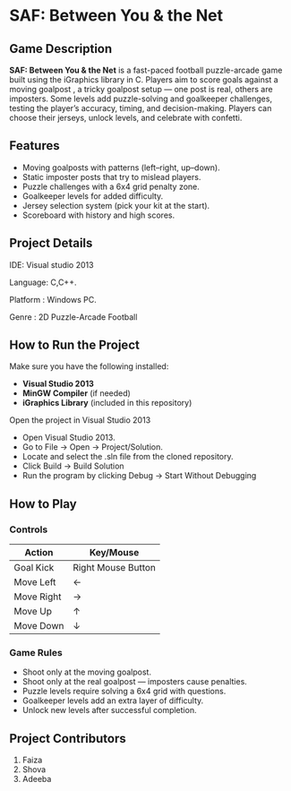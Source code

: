 # SAF: Between You & the Net

## Game Description

**SAF: Between You & the Net** is a fast-paced football puzzle-arcade game built using the iGraphics library in C. Players aim to score goals against a moving goalpost , a tricky goalpost setup — one post is real, others are imposters. Some levels add puzzle-solving and goalkeeper challenges, testing the player’s accuracy, timing, and decision-making. Players can choose their jerseys, unlock levels, and celebrate with confetti.
## Features
- Moving goalposts with patterns (left–right, up–down).
- Static imposter posts that try to mislead players.
- Puzzle challenges with a 6x4 grid penalty zone.
- Goalkeeper levels for added difficulty.
- Jersey selection system (pick your kit at the start).
- Scoreboard with history and high scores.

## Project Details
IDE: Visual studio 2013

Language: C,C++.

Platform : Windows PC.

Genre : 2D Puzzle-Arcade Football

## How to Run the Project

Make sure you have the following installed:
- **Visual Studio 2013**
- **MinGW Compiler** (if needed)
- **iGraphics Library** (included in this repository)

Open the project in Visual Studio 2013
- Open Visual Studio 2013.
- Go to File → Open → Project/Solution.
- Locate and select the .sln file from the cloned repository.
- Click Build → Build Solution
- Run the program by clicking Debug → Start Without Debugging

## How to Play

### **Controls**

| Action      | Key/Mouse           |
|-------------|---------------------|
| Goal Kick   | Right Mouse Button  |
| Move Left   | ←                   |
| Move Right  | →                   |
| Move Up     | ↑                   |
| Move Down   | ↓                   |


### **Game Rules**

- Shoot only at the moving goalpost.
- Shoot only at the real goalpost — imposters cause penalties.
- Puzzle levels require solving a 6x4 grid with questions.
- Goalkeeper levels add an extra layer of difficulty.
- Unlock new levels after successful completion.

## Project Contributors

1. Faiza
2. Shova
3. Adeeba


